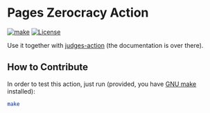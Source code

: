 # Pages Zerocracy Action

[![make](https://github.com/zerocracy/pages-action/actions/workflows/make.yml/badge.svg)](https://github.com/zerocracy/pages-action/actions/workflows/make.yml)
[![License](https://img.shields.io/badge/license-MIT-green.svg)](https://github.com/zerocracy/pages-action/blob/master/LICENSE.txt)

Use it together with [judges-action](https://github.com/zerocracy/judges-action)
(the documentation is over there).

## How to Contribute

In order to test this action, just run (provided, you have
[GNU make](https://www.gnu.org/software/make/) installed):

```bash
make
```

